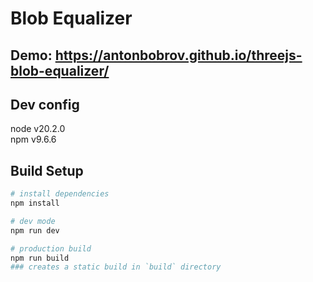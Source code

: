 # Blob Equalizer

## Demo: https://antonbobrov.github.io/threejs-blob-equalizer/

## Dev config
node v20.2.0 \
npm v9.6.6

## Build Setup

```bash
# install dependencies
npm install

# dev mode
npm run dev

# production build
npm run build
### creates a static build in `build` directory
```